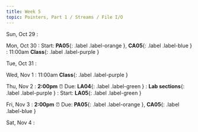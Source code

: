 ```yaml
---
title: Week 5
topic: Pointers, Part 1 / Streams / File I/O
---
```

Sun, Oct 29
: 

Mon, Oct 30
: Start: **PA05**{: .label .label-orange }, **CA05**{: .label .label-blue }
: 11:00am **Class**{: .label .label-purple }


Tue, Oct 31
: 

Wed, Nov 1
: 11:00am **Class**{: .label .label-purple } 


Thu, Nov 2
: **2:00pm**  ⏰  Due: **LA04**{: .label .label-green }
: **Lab sections**{: .label .label-purple }
: Start: **LA05**{: .label .label-green }


Fri, Nov 3
: **2:00pm**  ⏰  Due: **PA05**{: .label .label-orange }, **CA05**{: .label .label-blue }


Sat, Nov 4
: 

